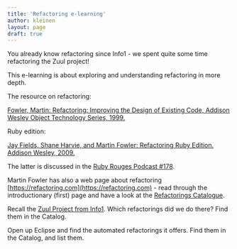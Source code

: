 ```yaml
---
title: 'Refactoring e-learning'
author: kleinen
layout: page
draft: true
---
```


You already know refactoring since Info1 - we spent quite some time refactoring the Zuul project!

This e-learning is about exploring and understanding refactoring in more depth. 

The resource on refactoring:


[Fowler, Martin: Refactoring: Improving the Design of Existing Code, Addison Wesley Object Technology Series, 1999.](https://martinfowler.com/books/refactoring.html)

Ruby edition:

[Jay Fields, Shane Harvie, and Martin Fowler: Refactoring Ruby Edition. Addison Wesley, 2009.](https://martinfowler.com/books/refactoringRubyEd.html)


The latter is discussed in the [Ruby Rouges Podcast #178](https://devchat.tv/ruby-rogues/178-rr-book-club-refactoring-ruby-with-martin-fowler).

Martin Fowler has also a web page about refactoring 
[https://refactoring.com](https://refactoring.com) - read through the introductionary (first) page and have a look at the [Refactorings Catalogue](https://refactoring.com/catalog/).

Recall the [Zuul Project from Info1](https://github.com/htw-imi-info1/exercise10). Which refactorings did we do there? Find them in the Catalog.

Open up Eclipse and find the automated refactorings it offers. Find them in the Catalog, and list them.

